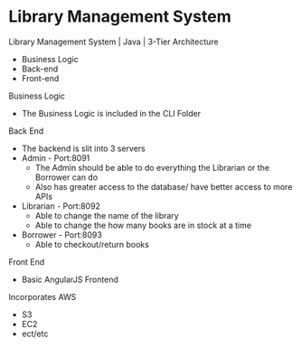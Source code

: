 # Library Management System

Library Management System | Java | 3-Tier Architecture

* Business Logic
* Back-end
* Front-end

Business Logic
* The Business Logic is included in the CLI Folder

Back End
* The backend is slit into 3 servers
* Admin - Port:8091
	* The Admin should be able to do everything the Librarian or the Borrower can do
	* Also has greater access to the database/ have better access to more APIs
* Librarian - Port:8092
	* Able to change the name of the library
	* Able to change the how many books are in stock at a time
* Borrower - Port:8093
	* Able to checkout/return books

Front End
* Basic AngularJS Frontend

Incorporates AWS
* S3
* EC2
* ect/etc
